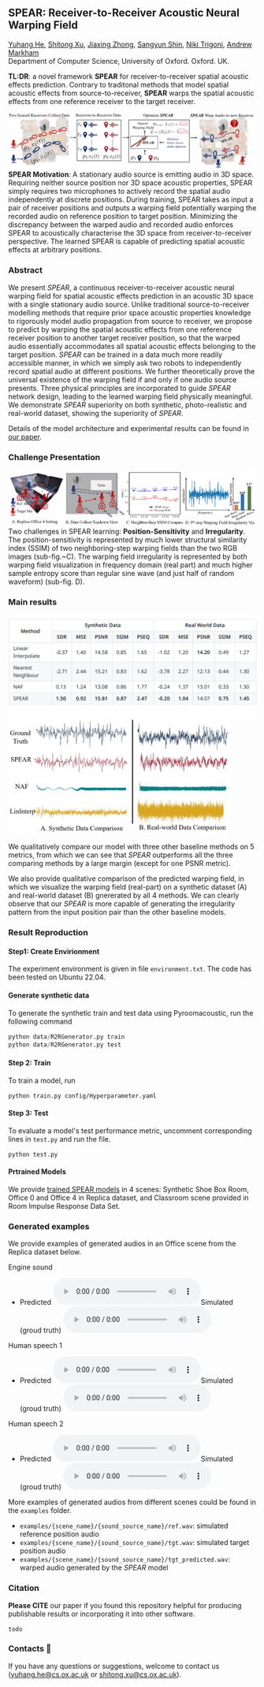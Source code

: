 ## SPEAR: Receiver-to-Receiver Acoustic Neural Warping Field

[Yuhang He](https://yuhanghe01.github.io/),
[Shitong Xu](https://github.com/xu-shitong),
[Jiaxing Zhong](https://www.cs.ox.ac.uk/people/jiaxing.zhong/),
[Sangyun Shin](https://www.cs.ox.ac.uk/people/sangyun.shin/),
[Niki Trigoni](https://www.cs.ox.ac.uk/people/niki.trigoni/),
[Andrew Markham](https://www.cs.ox.ac.uk/people/andrew.markham/)<br>
Department of Computer Science, University of Oxford. Oxford. UK.

**TL:DR**: a novel framework **SPEAR** for receiver-to-receiver spatial acoustic effects prediction. Contrary to traditonal methods that model spatial acoustic effects from source-to-receiver, **SPEAR** warps the spatial acoustic effects from one reference receiver to the target receiver.

<a href="todo"><img src=res/SPEAR_mot.jpg></a>
**SPEAR Motivation**: A stationary audio source is emitting audio in 3D space. Requiring neither source position nor 3D space acoustic properties, SPEAR simply requires two microphones to actively record the spatial audio independently at discrete positions. During training, SPEAR takes as input a pair of receiver positions and outputs a warping field potentially warping the recorded audio on reference position to target position. Minimizing the discrepancy between the warped audio and recorded audio enforces SPEAR to acoustically characterise the 3D space from receiver-to-receiver perspective. The learned SPEAR is capable of predicting spatial acoustic effects at arbitrary positions.

### Abstract 
We present *SPEAR*, a continuous receiver-to-receiver acoustic neural warping field for spatial acoustic effects prediction in an acoustic 3D space with a single stationary audio source. Unlike traditional source-to-receiver modelling methods that require prior space acoustic properties knowledge to rigorously model audio propagation from source to receiver, we propose to predict by warping the spatial acoustic effects from one reference receiver position to another target receiver position, so that the warped audio essentially accommodates all spatial acoustic effects belonging to the target position. *SPEAR* can be trained in a data much more readily accessible manner, in which we simply ask two robots to independently record spatial audio at different positions. We further theoretically prove the universal existence of the warping field if and only if one audio source presents. Three physical principles are incorporated to guide *SPEAR* network design, leading to the learned warping field physically meaningful. We demonstrate *SPEAR* superiority on both synthetic, photo-realistic and real-world dataset, showing the superiority of *SPEAR*.

Details of the model architecture and experimental results can be found in [our paper](todo).

### Challenge Presentation
<img src=res/warpfield_irregu_vis_v2.jpg></a>
Two challenges in SPEAR learning: **Position-Sensitivity** and **Irregularity**. The position-sensitivity is represented by much lower structural similarity index (SSIM) of two neighboring-step warping fields than the two RGB images (sub-fig.~C). The warping field irregularity is represented by both warping field visualization in frequency domain (real part) and much higher sample entropy score than regular sine wave (and just half of random waveform) (sub-fig. D).

### Main results
<p float="middle">
  <img src="res/MainResultTable.png" width="550" />
  <img src="res/warpfield_vis.jpg" width="450" /> 
</p>

We qualitatively compare our model with three other baseline methods on 5 metrics, from which we can see that *SPEAR* outperforms all the three comparing methods by a large margin (except for one PSNR metric). 

We also provide qualitative comparison of the predicted warping field, in which we visualize the warping field (real-part) on a synthetic dataset (A) and real-world dataset (B) gnererated by all 4 methods. We can clearly observe that our *SPEAR* is more capable of generating the irregularity pattern from the input position pair than the other baseline models. 

### Result Reproduction

#### Step1: Create Envirionment
The experiment environment is given in file `environment.txt`. The code has been tested on Ubuntu 22.04.

#### Generate synthetic data
To generate the synthetic train and test data using Pyroomacoustic, run the following command

```python
python data/R2RGenerator.py train
python data/R2RGenerator.py test
```

#### Step 2: Train
To train a model, run 
```shell
python train.py config/Hyperparameter.yaml
```

#### Step 3: Test
To evaluate a model's test performance metric, uncomment corresponding lines in `test.py` and run the file. 
```shell
python test.py
```

#### Prtrained Models
We provide [trained SPEAR models](https://drive.google.com/drive/folders/1NGhwLEprhPiHWhrJbbYsSx9ne6frUZUe?usp=sharing) in 4 scenes: Synthetic Shoe Box Room, Office 0 and Office 4 in Replica dataset, and Classroom scene provided in Room Impulse Response Data Set.


### Generated examples
We provide examples of generated audios in an Office scene from the Replica dataset below. 

Engine sound
- Predicted <audio src="examples/office_0/engine/tgt_predicted.wav" controls preload></audio>Simulated (groud truth) <audio src="examples/office_0/engine/tgt.wav" controls preload></audio>

Human speech 1
- Predicted <audio src="examples/office_0/speech_2/tgt_predicted.wav" controls preload></audio>Simulated (groud truth) <audio src="examples/office_0/speech_2/tgt.wav" controls preload></audio>

Human speech 2
- Predicted <audio src="examples/office_0/speech_3/tgt_predicted.wav" controls preload></audio>Simulated (groud truth) <audio src="examples/office_0/speech_3/tgt.wav" controls preload></audio>


More examples of generated audios from different scenes could be found in the `examples` folder. 
- `examples/{scene_name}/{sound_source_name}/ref.wav`: simulated reference position audio
- `examples/{scene_name}/{sound_source_name}/tgt.wav`: simulated target position audio
- `examples/{scene_name}/{sound_source_name}/tgt_predicted.wav`: warped audio generated by the *SPEAR* model


### Citation

**Please CITE** our paper if you found this repository helpful for producing publishable results or incorporating it into other software.
```bibtext
todo
```

<!-- ## Acknowledgements :clap:
todo -->

### Contacts :email:
If you have any questions or suggestions, welcome to contact us (yuhang.he@cs.ox.ac.uk or shitong.xu@cs.ox.ac.uk).
